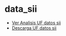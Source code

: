 # data_sii

- [Ver Analisis UF datos sii](http://nbviewer.jupyter.org/github/collabmarket/data_sii/blob/master/UF.ipynb)
- [Descarga UF datos sii](https://raw.githubusercontent.com/collabmarket/data_sii/master/uf.csv)

